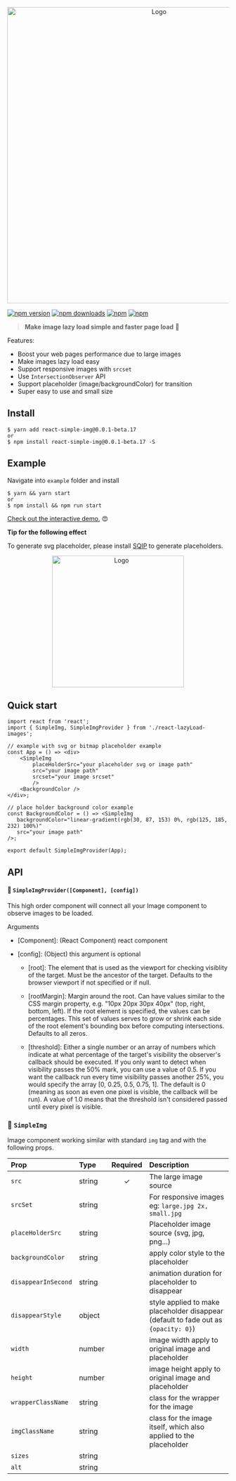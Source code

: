 <p align="center">
    <img width="675" src="https://raw.githubusercontent.com/bluebill1049/react-simple-img/master/example/src/logo.jpg" alt="Logo" />
</p>

[![npm version](https://img.shields.io/npm/v/react-simple-img.svg?style=flat-square)](https://www.npmjs.com/package/react-simple-img)
[![npm downloads](https://img.shields.io/npm/dm/react-simple-img.svg?style=flat-square)](https://www.npmjs.com/package/react-simple-img)
[![npm](https://img.shields.io/npm/dt/react-simple-img.svg?style=flat-square)](https://www.npmjs.com/package/react-simple-img)
[![npm](https://img.shields.io/npm/l/react-simple-img.svg?style=flat-square)](https://www.npmjs.com/package/react-lazyload-image)

> **Make image lazy load simple and faster page load** :clap:

Features:

* Boost your web pages performance due to large images
* Make images lazy load easy
* Support responsive images with `srcset`
* Use `IntersectionObserver` API
* Support placeholder (image/backgroundColor) for transition
* Super easy to use and small size

## Install

    $ yarn add react-simple-img@0.0.1-beta.17
    or
    $ npm install react-simple-img@0.0.1-beta.17 -S

## Example

Navigate into `example` folder and install

    $ yarn && yarn start
    or
    $ npm install && npm run start

[Check out the interactive demo.](https://react-simple-img.herokuapp.com/) 😍

**Tip for the following effect**

To generate svg placeholder, please install [SQIP](https://github.com/technopagan/sqip/) to generate placeholders.

<p align="center">
    <img width="300" src="https://raw.githubusercontent.com/bluebill1049/react-simple-img/master/example/src/example.gif" alt="Logo" />
</p>

## Quick start

    import react from 'react';
    import { SimpleImg, SimpleImgProvider } from './react-lazyLoad-images';

    // example with svg or bitmap placeholder example
    const App = () => <div>
        <SimpleImg
            placeHolderSrc="your placeholder svg or image path"
            src="your image path"
            srcset="your image srcset"
            />
        <BackgroundColor />
    </div>;

    // place holder background color example
    const BackgroundColor = () => <SimpleImg
       backgroundColor="linear-gradient(rgb(30, 87, 153) 0%, rgb(125, 185, 232) 100%)"
       src="your image path"
    />;

    export default SimpleImgProvider(App);

## API

#### 🔗 `SimpleImgProvider([Component], [config])`

This high order component will connect all your Image component to observe images to be loaded.

Arguments

* [Component]: (React Component) react component

* [config]: (Object) this argument is optional


     - [root]: The element that is used as the viewport for checking
       visiblity of the target. Must be the ancestor of the target. Defaults
       to the browser viewport if not specified or if null.

     - [rootMargin]: Margin around the root. Can have values similar to the
       CSS margin property, e.g. "10px 20px 30px 40px" (top, right, bottom,
       left). If the root element is specified, the values can be
       percentages. This set of values serves to grow or shrink each side of
       the root element's bounding box before computing intersections.
       Defaults to all zeros.

     - [threshold]: Either a single number or an array of numbers which
       indicate at what percentage of the target's visibility the observer's
       callback should be executed. If you only want to detect when
       visibility passes the 50% mark, you can use a value of 0.5. If you
       want the callback run every time visibility passes another 25%, you
       would specify the array [0, 0.25, 0.5, 0.75, 1]. The default is 0
       (meaning as soon as even one pixel is visible, the callback will be
       run). A value of 1.0 means that the threshold isn't considered passed
       until every pixel is visible.

### 🔗 `SimpleImg`

Image component working similar with standard `img` tag and with the following props.

| Prop                | Type   | Required | Description                                                                         |
| :------------------ | :----- | :------: | :---------------------------------------------------------------------------------- |
| `src`               | string |    ✓     | The large image source                                                              |
| `srcSet`            | string |          | For responsive images eg: `large.jpg 2x, small.jpg`                                 |
| `placeHolderSrc`    | string |          | Placeholder image source (svg, jpg, png...)                                         |
| `backgroundColor`   | string |          | apply color style to the placeholder                                                |
| `disappearInSecond` | string |          | animation duration for placeholder to disappear                                     |
| `disappearStyle`    | object |          | style applied to make placeholder disappear (default to fade out as `{opacity: 0}`) |
| `width`             | number |          | image width apply to original image and placeholder                                 |
| `height`            | number |          | image height apply to original image and placeholder                                |
| `wrapperClassName`  | string |          | class for the wrapper for the image                                                 |
| `imgClassName`      | string |          | class for the image itself, which also applied to the placeholder                   |
| `sizes`             | string |          |                                                                                     |
| `alt`               | string |          |                                                                                     |
